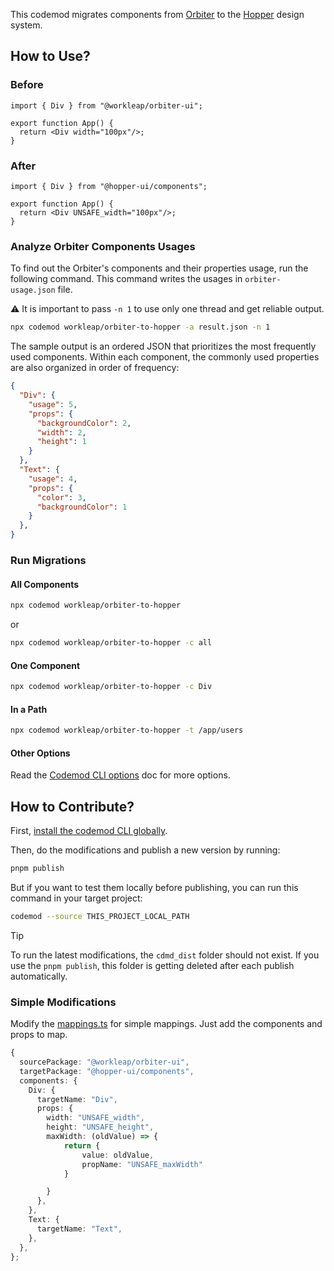 This codemod migrates components from [Orbiter](https://github.com/workleap/wl-orbiter) to the [Hopper](https://github.com/workleap/wl-hopper) design system.

## How to Use?

### Before

```tsx
import { Div } from "@workleap/orbiter-ui";

export function App() {
  return <Div width="100px"/>;
}
```

### After

```tsx
import { Div } from "@hopper-ui/components";

export function App() {
  return <Div UNSAFE_width="100px"/>;
}
```

### Analyze Orbiter Components Usages

To find out the Orbiter's components and their properties usage, run the following command. This command writes the usages in `orbiter-usage.json` file.

⚠️ It is important to pass `-n 1` to use only one thread and get reliable output.

```bash
npx codemod workleap/orbiter-to-hopper -a result.json -n 1
```

The sample output is an ordered JSON that prioritizes the most frequently used components. Within each component, the commonly used properties are also organized in order of frequency:

```json
{
  "Div": {
    "usage": 5,
    "props": {
      "backgroundColor": 2,
      "width": 2,
      "height": 1
    }
  },
  "Text": {
    "usage": 4,
    "props": {
      "color": 3,
      "backgroundColor": 1
    }
  },
}
```

### Run Migrations

#### All Components

```bash
npx codemod workleap/orbiter-to-hopper
```

or

```bash
npx codemod workleap/orbiter-to-hopper -c all
```

#### One Component

```bash
npx codemod workleap/orbiter-to-hopper -c Div
```

#### In a Path

```bash
npx codemod workleap/orbiter-to-hopper -t /app/users
```

#### Other Options

Read the [Codemod CLI options](https://docs.codemod.com/deploying-codemods/cli#options) doc for more options.

## How to Contribute?

First, [install the codemod CLI globally](https://docs.codemod.com/deploying-codemods/cli#installation).

Then, do the modifications and publish a new version by running:

```bash
pnpm publish
```

But if you want to test them locally before publishing, you can run this command in your target project:

```bash
codemod --source THIS_PROJECT_LOCAL_PATH
```

> [!TIP]
> To run the latest modifications, the `cdmd_dist` folder should not exist. If you use the `pnpm publish`, this folder is getting deleted after each publish automatically.

### Simple Modifications

Modify the [mappings.ts](/src/mappings/mappings.ts) for simple mappings. Just add the components and props to map.

```ts
{
  sourcePackage: "@workleap/orbiter-ui",
  targetPackage: "@hopper-ui/components",
  components: {
    Div: {
      targetName: "Div",
      props: {
        width: "UNSAFE_width",
        height: "UNSAFE_height",
        maxWidth: (oldValue) => {
            return {
                value: oldValue,
                propName: "UNSAFE_maxWidth"
            }

        }
      },
    },
    Text: {
      targetName: "Text",
    },
  },
};
```

